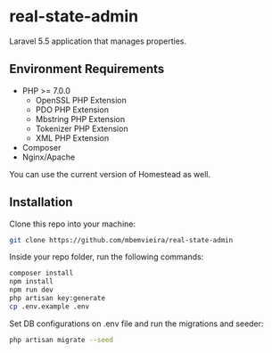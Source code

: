 # real-state-admin

Laravel 5.5 application that manages properties.

## Environment Requirements

- PHP >= 7.0.0
  - OpenSSL PHP Extension
  - PDO PHP Extension
  - Mbstring PHP Extension
  - Tokenizer PHP Extension
  - XML PHP Extension
- Composer
- Nginx/Apache

 You can use the current version of Homestead as well.

## Installation

Clone this repo into your machine:

```bash
git clone https://github.com/mbemvieira/real-state-admin
```

Inside your repo folder, run the following commands:

```bash
composer install
npm install
npm run dev
php artisan key:generate
cp .env.example .env
```

Set DB configurations on .env file and run the migrations and seeder:

```bash
php artisan migrate --seed
```
